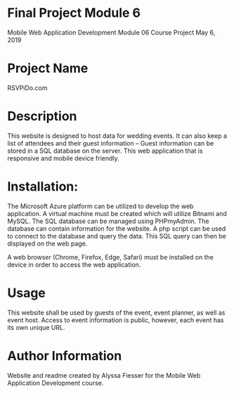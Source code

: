 # Final Project Module 6
Mobile Web Application Development
Module 06 Course Project
May 6, 2019

# Project Name
RSVPiDo.com

# Description
This website is designed to host data for wedding events. It can also keep a list of attendees and their guest information – Guest information can be stored in a SQL database on the server. This web application that is responsive and mobile device friendly.

# Installation: 
The Microsoft Azure platform can be utilized to develop the web application. A virtual machine must be created which will utilize Bitnami and MySQL. The SQL database can be managed using PHPmyAdmin. The database can contain information for the website. A php script can be used to connect to the database and query the data. This SQL query can then be displayed on the web page. 

A web browser (Chrome, Firefox, Edge, Safari) must be installed on the device in order to access the web application.

# Usage
This website shall be used by guests of the event, event planner, as well as event host. Access to event information is public, however, each event has its own unique URL.

# Author Information
Website and readme created by Alyssa Fiesser for the Mobile Web Application Development course.
